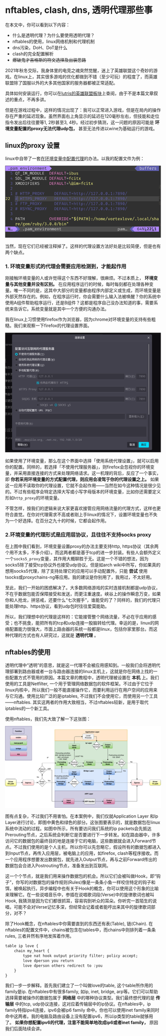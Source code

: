 # nftables, clash, dns, 透明代理那些事

在本文中，你可以看到以下内容：

* 什么是透明代理？为什么要使用透明代理？
* nftables的使用，linux网络机制和代理机制
* dns污染，DoH、DoT是什么
* clash的完全配置解析
* ~~爆破鬼才吉格斯的符文选择及出装思路~~

2021年秋冬交际，我身体里的电竞之魂突然觉醒，迷上了英雄联盟这个奇妙的游戏。在linux上，其实很多游戏的优化都做到不错（至少可玩）的程度了，而英雄联盟除了国服以外的大多其他国家的服务器都被正常适配。

具体如何安装运行，你可以在[lutris的英雄联盟板块](https://lutris.net/games/league-of-legends/)上查阅，由于不是本篇文章叙述的重点，不再多讲。

但是在游戏过程中，这样的情况出现了：我可以正常进入游戏，但是在局内的操作存在严重的延迟现象。虽然界面右上角显示的延迟在120毫秒左右，但技能和走位指令发出后往往要等1, 2秒甚至3, 4秒。经过初步猜测，这一问题的原因可能是 **环境变量配置的proxy无法代理udp包，** 甚至无法传进以wine为基础运行的游戏。

## linux的proxy 设置

linux中自带了一套[在环境变量中配置代理](https://wiki.archlinux.org/title/Proxy_server#Environment_variables)的办法。以我的配置文件为例：

![wayland中，环境变量在~/.pam_environment下配置](_media/linux/20211210-linux-env-proxy.png)

当然，现在它们已经被注释掉了。这样的代理设置方法好处是比较简便，但是也有两个缺点。

### 1. 环境变量形式的代理会需要应用检测到，才能起作用

刚接触环境变量的人或许觉得这个东西不好理解，很麻烦。不过本质上， **环境变量与其他变量并没有区别。** 在应用程序运行的时候，每时每刻都在处理各种变量。唯一不同的是，这其中大部分的变量都由程序内部定义或生成，而环境变量是外部天然存在的。例如，在程序运行时，你会需要什么输入法被唤醒？你的系统中使用A组件帮助程序运行，还是B组件？这都是程序自己没办法知道的事，需要系统来告诉它。系统变量就是其中一个方便的沟通办法。

我在linux上习惯使用firefox作为浏览器，因为chrome对环境变量的支持有些粗糙。我们来观察一下firefox的代理设置界面。

![](_media/linux/20211210-linux-firefox-proxy.png)

如果使用了环境变量，那么在这个界面中选择「使用系统代理设置」，就可以启用你的配置。同样的，若选择「不使用代理服务器」，则firefox会忽视你的环境变量，并采用直接连接的方式来处理网络请求。这一机理的背后，反应了一个事实，即 **你若采用环境变量的方式配置代理，则应用会凌驾于你的代理设置之上。** 如果这一应用不读取你的代理设置，它就不会起作用——当然在如今这种情况是很少见的。不过有些程序会特定选择大写或小写字母版本的环境变量，比如你还需要定义形如`http_proxy`的环境变量。

不管怎样，按我们的逻辑来说大家更喜欢接管应用网络流量的代理方式，这样也更符合直觉。在你对代理需求不高或者刚上手linux的情况下，设置环境变量也不失为一个好选择。在百分之九十的时候，它都会起作用。

### 2.环境变量的代理形式是应用层协议，且往往不支持socks proxy

在上图中我们看到，环境变量设置proxy的办法主要支持http, https协议（其余两个用不太多，不多介绍）。而这两者都是基于tcp的进一步封装。有些人会额外定义一个`socks5_proxy`变量，其作用大概聊胜于无。这是一个不错的想法，因为socks5除了接受tcp协议外也接受udp协议。但是如arch wiki中所写，你如果真的想用socks5代理，除了支持处理它的应用可以手动配置外，只能 **尝试** 使用tsocks或proxychains-ng等应用。我的建议是你别用了，我用过，不太好用。

至此，我们一开始的困惑解决了。大多数网络游戏的实时连接机制都是udp协议，不在乎数据包能否保障接受和发送，而更注重速度。峡谷上的操作瞬息万变，如果你和人抢龙，拼惩戒，还要什么“七次握手”，谁能受的了？同样的，我们的代理只能处理http、https协议，看到udp包时往往爱莫能助。

所以，我们理想中的代理是这样的：它能接管整个网络流量，不必在乎应用的感受；也不挑食，能把所有的tcp和udp连接一股脑转给代理。幸运的是，linux的网络配置能力很强大，市面上路由器的系统一般都是linux，包括你家里那台。而这种代理的方式也有人研究过，这就是 **透明代理** 。

## nftables的使用

透明代理中“透明”的意思，就是这一代理不会被应用感知到。一般我们会将透明代理部署到路由器或者一台与路由器连接的linux主机上，这就是你在网络上找的一些配置方式不管用的原因。本篇文章的教程中，透明代理被设置在 **本机** 上。我们使用的工具是Netfilter, 一个用于管理网络数据包的软件框架。不过由于它位于linux内核中，所以我们一般不能直接操作它，而要利用运行在用户空间的应用来与它沟通。使用比较广泛的是iptables, 不过我们不会使用它，而使用另一个工具——nftables. 其实这两者的作用大致相当，不过nftables较新，是用于取代iptables的一个新工具。

使用nftables，我们先大致了解一下这张图：

![](_media/linux/20211210-nftables-packetsflow.png)

图有点复杂，不过我们不用害怕。在本案例中，我们仅就Application Layer 和Ip Layer进行讨论，即图中黄色和绿色的部分。这张图要表示的，就是数据包在linux系统中流动的过程。如图中所示，所有要访问我们系统的ip packets会先抵达Prerouting节点，之后系统会判断它是否要进行下一步转发。如在路由器中，许多访问它的数据包的最终目的地是连接于它的电脑，这些数据就会进入Forward节点。不过我们使用的是个人主机，所以你可以先忽略它，假设所有的数据包都进入到Input节点，再传入应用层，被电脑上的应用，如firefox, clash等程序接收。而一个应用程序想要发出数据包，就先进入Output节点，再与之前Forward传出的数据包会合进入Postrouting节点，准备发出到互联网。

这一个个节点，就是我们用来操作数据包的机会。所以它们会被叫做Hook，即“钩子”，你写的对数据包的操作规则(Rules)像是一条条小鱼一样咬住特定的钩子和饵，被唤起执行。异步编程中也有关于Hook的概念，你可以使用这个形象的比喻来理解它。在一些说唱音乐中，参插在说唱歌词段(Verse)中的旋律歌词也被叫Hook, 我猜测是因为它们都很抓耳，容易钩到听众的耳朵。你听完一首陌生的说唱，可能不会对Verse记忆多深，但经常会记着或者能哼出来其中的旋律歌词部分，对不？

除了Hook概念，在nftables中你需要直到的东西还有表(Table), 链(Chain). 在nftables的配置文件中，chains被包含在tables中，而chains中则排列着一条条rules, 三者井然有序地发挥着作用。

```nftables
table ip love {
    chain my_heart {
        type nat hook output priority filter; policy accept;
        love dperson you return
        love dperson others redirect to :you
    }
}

```

我们一步一步解释。首先我们建立了一个叫做love的table, 这个table所作用的family是ip. 在nftables中有很多family, 如ip, inet, bridge, arp等。它们可以帮助选择需要被操作的数据包属于 **网络层** 中的哪种协议类型。我们最终想代理的是 **传输层** 中的tcp, udp协议连接，这对应着传输层中的ip协议。在nftables中，ip family特指ipv4连接，ipv6会被ip6 family 命中。你也可以使用inet family来同时命中这两者。我的电脑及路由设备上没有配置ipv6，所以ip类型的table就够用了。 **如果你想配置ipv6的代理，注意不能简单地改成ip6或者inet family，** 原因我们后面陆续会讲。
